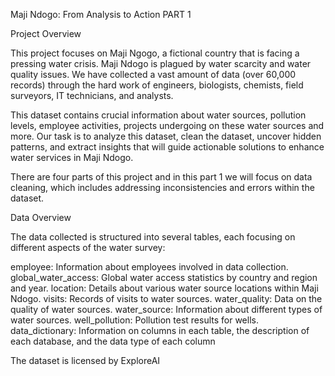 Maji Ndogo: From Analysis to Action PART 1

Project Overview

This project focuses on Maji Ngogo, a fictional country that is facing a pressing water crisis. Maji Ndogo is plagued 
by water scarcity and water quality issues. We have collected a vast amount of data (over 60,000 records) through the hard 
work of engineers, biologists, chemists, field surveyors, IT technicians, and analysts.

This dataset contains crucial information about water sources, pollution levels, employee activities, projects undergoing
on these water sources and more. Our task is to analyze this dataset, clean the dataset, uncover hidden patterns, and extract 
insights that will guide actionable solutions to enhance water services in Maji Ndogo.

There are four parts of this project and in this part 1 we will focus on data cleaning, which includes addressing inconsistencies and
errors within the dataset.

Data Overview

The data collected is structured into several tables, each focusing on different aspects of the water survey:

employee: Information about employees involved in data collection.
global_water_access: Global water access statistics by country and region and year.
location: Details about various water source locations within Maji Ndogo.
visits: Records of visits to water sources.
water_quality: Data on the quality of water sources.
water_source: Information about different types of water sources.
well_pollution: Pollution test results for wells.
data_dictionary: Information on columns in each table, the description of each database, and the data type of each column

The dataset is licensed by ExploreAI



